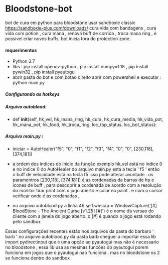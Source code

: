 # Bloodstone-bot
bot de cura em python para bloodstone
usar sandboxie classic https://sandboxie-plus.com/downloads/
cura vida com bandagens , cura vida com potion , cura mana , renova buff de corrida , troca mana ring , é possivel criar novos buffs.
bot inicia fora do protection zone.

#### requerimentos
- Python 3.7
- libs : pip install opencv-python , pip install numpy=1.18 , pip install pywin32 , pip install pyautogui
- abrir pasta do bot e com botao direito abrir com powershell e executar :  python  main.py

##### Configurando as hotkeys
##### Arquivo autoblood:
-   def __init__(self, hk_vel, hk_mana_ring, hk_cura, hk_cura_media, hk_vida_pot, hk_mana_pot, hk_food, hk_troca_ring, loc_top_status, loc_bot_status):
##### Arquivo main.py :
- iniciar = AutoHealer("f5", "0", "f1", "f2", "f3", "f4", "0", "0", [230,118], [374,181])

- a ordem dos indices do inicio da função exemplo hk_vel está no indice 0 e no indice 0 do AutoHealer do arquivo main.py está a tecla ' f5 ' então o buff de velocidade está na tecla f5 isso pode alterar avontade .
os paramentros [230,118], [374,181]) é as cordenadas da barras de hp e icones de buff , para descobrir a cordenada de acordo com a resolução do monitor tirar print com o jogo aberto e colar no paint . e com o cursor verificar onde é as cordenadas , 

- no arquivo autoblood.py  a linha 46
self.wincap = WindowCapture('[#] BloodStone - The Ancient Curse [v1.25] [#]')
é o nome da versao do cliente com a janela do jogo aberto. o [#] é quando o jogo está rodando pelo sandbox

Essas configurações recentes estão nos arquivos da pasta do barbaro ' barb ' 
no arquivo autoblood.py da pasta barb cheguei a importar essa lib  import pydirectinput que é uma opção ao pyautogui mas não é necessario no bloodstone , essa lib usa as mesmas funcões do pyautogui porem funciona em jogos que o pyautogui nao funciona . mas no bloodstone os 2 so funciona dentro do sandbox
